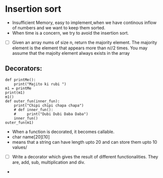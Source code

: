 # Insertion sort
- Insufficient Memory, easy to implement,when we have continous inflow of numbers and we want to keep them sorted. 
- When time is a concern, we try to avoid the insertion sort. 
- [ ] Given an array nums of size n, return the majority element. The majority element is the element that appears more than n//2 times. You may assume that the majoity element always exists in the array
## Decorators:
```commandline
def printMe():
    print("Majito ki rubi ")
m1 = printMe
print(m1)
m1()
def outer_fun(inner_fun):
    print("Chipi chipi chapa chapa")
    # def inner_fun():
    #     print("Dubi Dubi Daba Daba")
    inner_fun()
outer_fun(m1)
```
- When a function is decorated, it becomes callable. 
- char name[20][10]
- means that a string can have length upto 20 and can store them upto 10 values/
- [ ] Write a decorator which gives the result of different functionalities. They are, add, sub, multiplication and div. 
- 